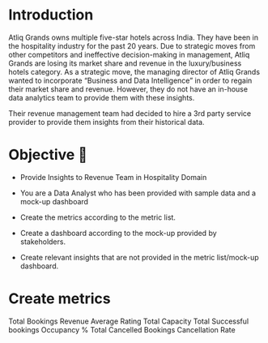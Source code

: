 # Introduction
Atliq Grands owns multiple five-star hotels across India. They have been in the hospitality industry for the past 20 years. Due to strategic moves from other competitors and ineffective decision-making in management, Atliq Grands are losing its market share and revenue in the luxury/business hotels category. As a strategic move, the managing director of Atliq Grands wanted to incorporate “Business and Data Intelligence” in order to regain their market share and revenue. However, they do not have an in-house data analytics team to provide them with these insights.

Their revenue management team had decided to hire a 3rd party service provider to provide them insights from their historical data.
# Objective 🎯
- Provide Insights to Revenue Team in Hospitality Domain

- You are a Data Analyst who has been provided with sample data and a mock-up dashboard

- Create the metrics according to the metric list.

- Create a dashboard according to the mock-up provided by stakeholders.

- Create relevant insights that are not provided in the metric list/mock-up dashboard.
# Create metrics
Total Bookings
Revenue
Average Rating
Total Capacity
Total Successful bookings
Occupancy %
Total Cancelled Bookings
Cancellation Rate
